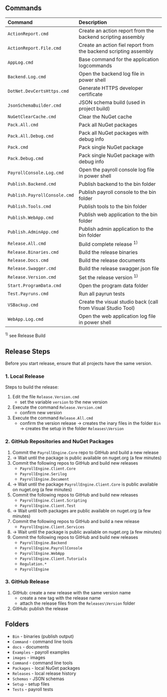 
## Commands

| Command      | Description            |
|:--|:--|
| `ActionReport.cmd` | Create an action report from the backend scripting assembly |
| `ActionReport.File.cmd` | Create an action fiel report from the backend scripting assembly |
| `AppLog.cmd` | Base command for the application logcommands |
| `Backend.Log.cmd` | Open the backend log file in power shell |
| `DotNet.DevCertsHttps.cmd` | Generate HTTPS developer certificate |
| `JsonSchemaBuilder.cmd` | JSON schema build (used in project build) |
| `NuGetClearCache.cmd` | Clear the NuGet cache |
| `Pack.All.cmd` | Pack all NuGet packages |
| `Pack.All.Debug.cmd` | Pack all NuGet packages with debug info |
| `Pack.cmd` | Pack single NuGet package |
| `Pack.Debug.cmd` | Pack single NuGet package with debug info |
| `PayrollConsole.Log.cmd` | Open the payroll console log file in power shell |
| `Publish.Backend.cmd` | Publish backend to the bin folder |
| `Publish.PayrollConsole.cmd` | Publish payroll console to the bin folder |
| `Publish.Tools.cmd` | Publish tools to the bin folder |
| `Publish.WebApp.cmd` | Publish web application to the bin folder |
| `Publish.AdminApp.cmd` | Publish admin application to the bin folder |
| `Release.All.cmd` | Build complete release <sup>1)</sup> |
| `Release.Binaries.cmd` | Build the release binaries |
| `Release.Docs.cmd` | Build the release documents |
| `Release.Swagger.cmd` | Build the release swagger.json file |
| `Release.Version.cmd` | Set the release version <sup>1)</sup> |
| `Start.ProgramData.cmd` | Open the program data folder |
| `Test.Payruns.cmd` | Run all payrun tests |
| `VSBackup.cmd` | Create the visual studio back (call from Visual Studio Tool) |
| `WebApp.Log.cmd` | Open the web application log file in power shell |

<sup>1)</sup> see Release Build

## Release Steps

Before you start release, ensure that all projects have the same version.

### 1. Local Release
Steps to build the release:
1. Edit the file `Release.Version.cmd`
    - set the variable `version` to the new version
2. Execute the command `Release.Version.cmd`
    - confirm new version
3. Execute the command `Release.All.cmd`
    - confirm the version release
    -> creates the inary files in the folder `Bin`
    -> creates the setup in the folder `Releases\Version`

### 2. GitHub Repositories and NuGet Packages
1. Commit the `PayrollEngine.Core` repo to GitHub and build a new release
2. -> Wait until the package is public available on nuget.org (a few minutes)
3. Commit the following repos to GitHub and build new releases
    - `PayrollEngine.Client.Core`
    - `PayrollEngine.Serilog`
    - `PayrollEngine.Document`
4. -> Wait until the package `PayrollEngine.Client.Core` is public available on nuget.org (a few minutes)
5. Commit the following repos to GitHub and build new releases
    - `PayrollEngine.Client.Scripting`
    - `PayrollEngine.Client.Test`
6. -> Wait until both packages are public available on nuget.org (a few minutes)
7. Commit the following repos to GitHub and build a new release
    - `PayrollEngine.Client.Services`
8. -> Wait until the package is public available on nuget.org (a few minutes)
5. Commit the following repos to GitHub and build new releases
    - `PayrollEngine.Backend`
    - `PayrollEngine.PayrollConsole`
    - `PayrollEngine.WebApp`
    - `PayrollEngine.Client.Tutorials`
    - `Regulation.*`
    - `PayrollEngine`

### 3. GitHub Release
1. GitHub: create a new release with the same version name
    - create a new tag with the release name
    - attach the release files from the `Releases\Version` folder
2. GitHub: publish the release

## Folders
- `Bin` - binaries (publish output)
- `Command` - command line tools
- `docs` - documents
- `Examples` - payroll examples
- `images` - images
- `Command` - command line tools
- `Packages` - local NuGet packages
- `Releases` - local release history
- `Schemas` - JSON schemas
- `Setup` - setup files
- `Tests` - payroll tests